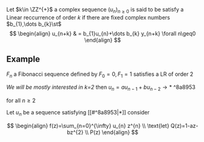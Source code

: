Let $k\in \ZZ^{+}$ a complex sequence $(u_{n})_{n\geq0}$ is said to be satisfy a Linear reccurrence of order $k$ if there are fixed complex numbers $b_{1},\dots b_{k}\st$ 
$$
\begin{align}
		u_{n+k}  & = b_{1}u_{n}+\dots b_{k} y_{n+k}  \forall n\geq0
\end{align}
$$

## Example 
$F_{n}$ a Fibonacci sequence defined by $F_{0}=0,F_{1}=1$
satisfies a LR of order 2


*We will be mostly interested in k=2* 
then $u_{n}=au_{n-1}+bu_{n-2}  \to *$  ^8a8953

for all $n\geq2$

Let $u_{n}$ be a sequence satisfying [[#^8a8953|*]] 
consider

$$
\begin{align}
		f(z)=\sum_{n=0}^{\infty} u_{n} z^{n} \\
\text{let} Q(z)=1-az-bz^{2}  \\
	P(z) 
\end{align}
$$